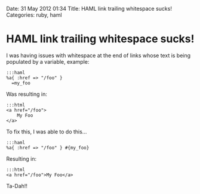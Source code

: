 Date: 31 May 2012 01:34
Title: HAML link trailing whitespace sucks!
Categories: ruby, haml

# HAML link trailing whitespace sucks!

I was having issues with whitespace at the end of links whose text is being populated by a variable, example:

    :::haml
    %a{ :href => "/foo" }
      =my_foo

Was resulting in:

    :::html
    <a href="/foo">
        My Foo
    </a>

To fix this, I was able to do this...

    :::haml
    %a{ :href => "/foo" } #{my_foo}

Resulting in:

    :::html
    <a href="/foo">My Foo</a>

Ta-Dah!! 
